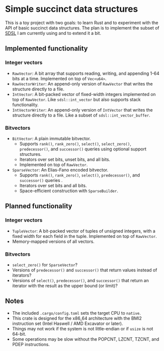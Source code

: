 # Simple succinct data structures

This is a toy project with two goals: to learn Rust and to experiment with the API of basic succinct data structures. The plan is to implement the subset of [SDSL](https://github.com/simongog/sdsl-lite) I am currently using and to extend it a bit.

## Implemented functionality

### Integer vectors

* `RawVector`: A bit array that supports reading, writing, and appending 1-64 bits at a time. Implemented on top of `Vec<u64>`.
* `RawVectorWriter`: An append-only version of `RawVector` that writes the structure directly to a file.
* `IntVector`: A bit-packed vector of fixed-width integers implemented on top of `RawVector`. Like `sdsl::int_vector` but also supports stack functionality.
* `IntVectorWriter`: An append-only version of `IntVector` that writes the structure directly to a file. Like a subset of `sdsl::int_vector_buffer`.

### Bitvectors

* `BitVector`: A plain immutable bitvector.
  * Supports `rank()`, `rank_zero()`, `select()`, `select_zero()`, `predecessor()`, and `successor()` queries using optional support structures.
  * Iterators over set bits, unset bits, and all bits.
  * Implemented on top of `RawVector`.
* `SparseVector`: An Elias-Fano encoded bitvector.
  * Supports `rank()`, `rank_zero()`, `select()`, `predecessor()`, and `successor()` queries .
  * Iterators over set bits and all bits.
  * Space-efficient construction with `SparseBuilder`.

## Planned functionality

### Integer vectors

* `TupleVector`: A bit-packed vector of tuples of unsigned integers, with a fixed width for each field in the tuple. Implemented on top of `RawVector`.
* Memory-mapped versions of all vectors.

### Bitvectors

* `select_zero()` for `SparseVector`?
* Versions of `predecessor()` and `successor()` that return values instead of iterators?
* Versions of `select()`, `predecessor()`, and `successor()` that return an iterator with the result as the upper bound (or limit)?

## Notes

* The included `.cargo/config.toml` sets the target CPU to `native`.
* This crate is designed for the x86_64 architecture with the BMI2 instruction set (Intel Haswell / AMD Excavator or later).
* Things may not work if the system is not little-endian or if `usize` is not 64-bit.
* Some operations may be slow without the POPCNT, LZCNT, TZCNT, and PDEP instructions.
